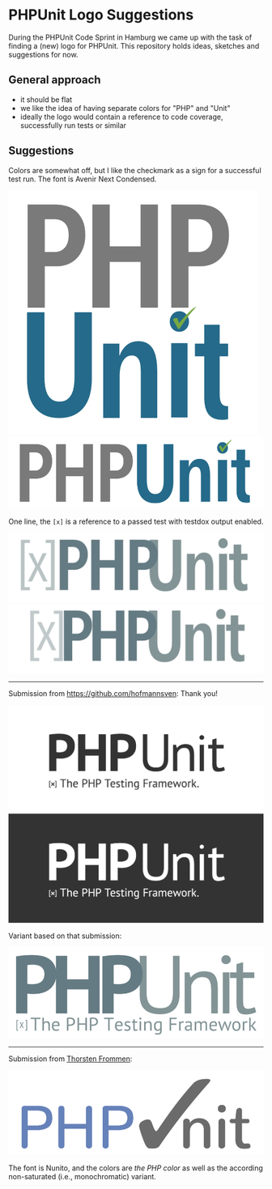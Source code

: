 # PHPUnit Logo Suggestions

During the PHPUnit Code Sprint in Hamburg we came up with the task of finding a (new) logo for PHPUnit. This repository holds ideas, sketches and suggestions for now.

## General approach

- it should be flat
- we like the idea of having separate colors for "PHP" and "Unit"
- ideally the logo would contain a reference to code coverage, successfully run tests or similar

## Suggestions

Colors are somewhat off, but I like the checkmark as a sign for a successful test run. The font is Avenir Next Condensed.

![1](suggestions/logo_1.png)
![2](suggestions/logo_2.png)

One line, the `[x]` is a reference to a passed test with testdox output enabled.

![3](suggestions/logo_3.png)
![4](suggestions/logo_4.png)

----

Submission from https://github.com/hofmannsven: Thank you!

![5](suggestions/logo_5.png)

Variant based on that submission:

![6](suggestions/logo_6.png)

----

Submission from [Thorsten Frommen](https://github.com/tfrommen):

![7](suggestions/logo_7.png)

The font is Nunito, and the colors are _the PHP color_ as well as the according non-saturated (i.e., monochromatic) variant.
